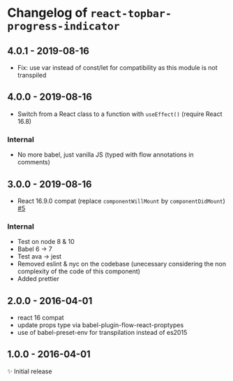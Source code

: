 # Changelog of `react-topbar-progress-indicator`

## 4.0.1 - 2019-08-16

- Fix: use var instead of const/let for compatibility as this module is not transpiled

## 4.0.0 - 2019-08-16

- Switch from a React class to a function with `useEffect()` (require React 16.8)

### Internal

- No more babel, just vanilla JS (typed with flow annotations in comments)

## 3.0.0 - 2019-08-16

- React 16.9.0 compat (replace `componentWillMount` by `componentDidMount`) [#5](https://github.com/MoOx/react-topbar-progress-indicator/issues/5)

### Internal

- Test on node 8 & 10
- Babel 6 -> 7
- Test ava -> jest
- Removed eslint & nyc on the codebase (unecessary considering the non complexity of the code of this component)
- Added prettier

## 2.0.0 - 2016-04-01

- react 16 compat
- update props type via babel-plugin-flow-react-proptypes
- use of babel-preset-env for transpilation instead of es2015

## 1.0.0 - 2016-04-01

✨ Initial release
